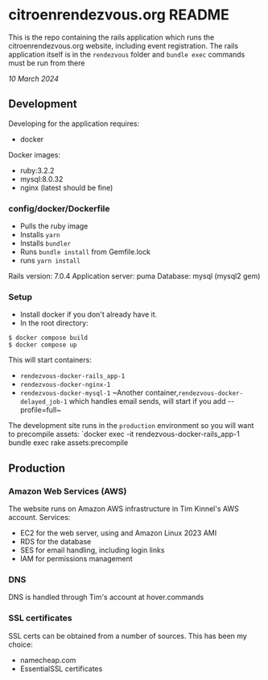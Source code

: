 # citroenrendezvous.org README

This is the repo containing the rails application which runs the citroenrendezvous.org website, including event registration.
The rails application itself is in the `rendezvous` folder and `bundle exec` commands must be run from there 

_10 March 2024_

## Development
Developing for the application requires:
- docker

Docker images:
- ruby:3.2.2 
- mysql:8.0.32
- nginx (latest should be fine)

### config/docker/Dockerfile 
- Pulls the ruby image
- Installs `yarn`
- Installs `bundler`
- Runs `bundle install` from Gemfile.lock
- runs `yarn install`

Rails version: 7.0.4
Application server: puma
Database: mysql (mysql2 gem)

### Setup
- Install docker if you don't already have it.
- In the root directory:
```
$ docker compose build
$ docker compose up
```
This will start containers:
- `rendezvous-docker-rails_app-1`
- `rendezvous-docker-nginx-1`
- `rendezvous-docker-mysql-1`
~Another container,`rendezvous-docker-delayed_job-1` which handles email sends, will start if you add --profile=full~

The development site runs in the `production` environment so you will want to precompile assets:
`docker exec -it rendezvous-docker-rails_app-1 bundle exec rake assets:precompile

## Production
### Amazon Web Services (AWS)
The website runs on Amazon AWS infrastructure in Tim Kinnel's AWS account.
Services:
- EC2 for the web server, using and Amazon Linux 2023 AMI
- RDS for the database
- SES for email handling, including login links
- IAM for permissions management

### DNS
DNS is handled through Tim's account at hover.commands

### SSL certificates
SSL certs can be obtained from a number of sources. This has been my choice:
- namecheap.com
- EssentialSSL certificates




